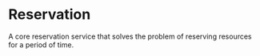 # Reservation

A core reservation service that solves the problem of reserving resources for a period of time.
